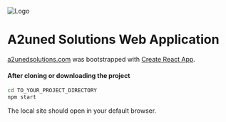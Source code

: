 ![Logo](https://a2unedsolutions.com/icons/a2uned_solutions_logo.png)

# A2uned Solutions Web Application
[a2unedsolutions.com](https://a2unedsolutions.com) was bootstrapped with [Create React App](https://github.com/facebookincubator/create-react-app).

#### After cloning or downloading the project
```sh
cd TO_YOUR_PROJECT_DIRECTORY
npm start
```
The local site should open in your default browser.